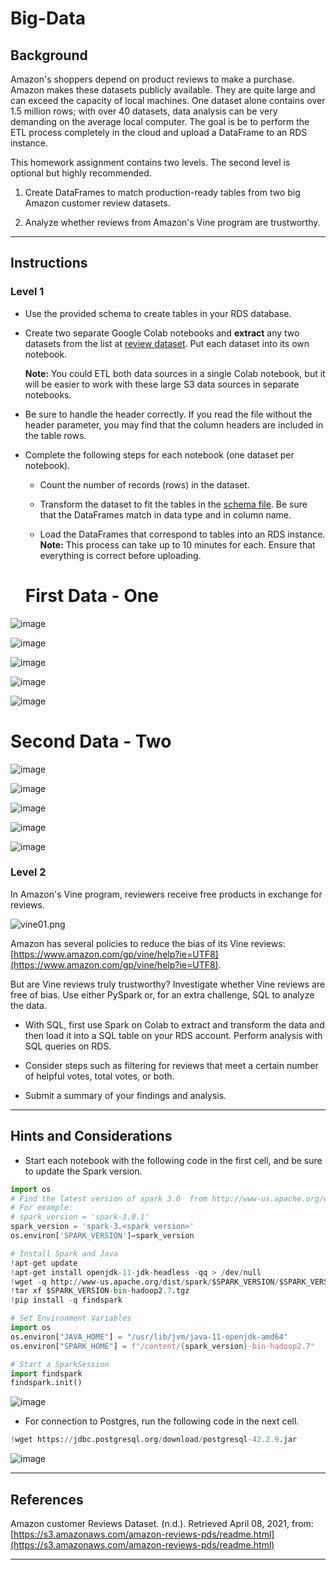 # Big-Data

## Background

Amazon's shoppers depend on product reviews to make a purchase. Amazon makes these datasets publicly available. They are quite large and can exceed the capacity of local machines. One dataset alone contains over 1.5 million rows; with over 40 datasets, data analysis can be very demanding on the average local computer. The goal is be to perform the ETL process completely in the cloud and upload a DataFrame to an RDS instance. 

This homework assignment contains two levels. The second level is optional but highly recommended.

1. Create DataFrames to match production-ready tables from two big Amazon customer review datasets.

2. Analyze whether reviews from Amazon's Vine program are trustworthy.

- - -

## Instructions

### Level 1

* Use the provided schema to create tables in your RDS database.

* Create two separate Google Colab notebooks and **extract** any two datasets from the list at [review dataset](https://s3.amazonaws.com/amazon-reviews-pds/tsv/index.txt). Put each dataset into its own notebook.

  **Note:** You could ETL both data sources in a single Colab notebook, but it will be easier to work with these large S3 data sources in separate notebooks.

* Be sure to handle the header correctly. If you read the file without the header parameter, you may find that the column headers are included in the table rows.

* Complete the following steps for each notebook (one dataset per notebook).

  * Count the number of records (rows) in the dataset.

  * Transform the dataset to fit the tables in the [schema file](../Resources/schema.sql). Be sure that the DataFrames match in data type and in column name.

  * Load the DataFrames that correspond to tables into an RDS instance. **Note:** This process can take up to 10 minutes for each. Ensure that everything is correct before uploading.
  
  # First Data - One 
![image](https://user-images.githubusercontent.com/99145651/186796767-677eb045-5a31-44b8-8099-b7280cfb02ff.png)

![image](https://user-images.githubusercontent.com/99145651/186796864-91338b85-8a7e-4c5b-8da6-53979a5c1fb9.png)

![image](https://user-images.githubusercontent.com/99145651/186796936-604e55ee-7a57-48fe-b34c-d83fab65d3fd.png)

![image](https://user-images.githubusercontent.com/99145651/186796999-232f0d56-769c-4963-82c1-6cf05b6db5a9.png)

![image](https://user-images.githubusercontent.com/99145651/186797077-1e21e54f-d78b-4e92-9b4e-09b200b208c2.png)

  # Second Data - Two 

![image](https://user-images.githubusercontent.com/99145651/187036508-828befb0-a698-4c89-acad-d86edf7c6fba.png)

![image](https://user-images.githubusercontent.com/99145651/187036701-fa93ef93-3f8c-4f61-8ad0-903c644c3772.png)

![image](https://user-images.githubusercontent.com/99145651/187036728-85050634-9104-4576-b292-dd3404ad5339.png)

![image](https://user-images.githubusercontent.com/99145651/187036752-a6e598b7-44e5-4fdb-8af9-5fb7214a0630.png)

![image](https://user-images.githubusercontent.com/99145651/187036776-505cfede-ae4c-44a8-994b-964ef5d823e9.png)


### Level 2

In Amazon's Vine program, reviewers receive free products in exchange for reviews.

  ![vine01.png](../Images/vine01.png)

Amazon has several policies to reduce the bias of its Vine reviews: [https://www.amazon.com/gp/vine/help?ie=UTF8](https://www.amazon.com/gp/vine/help?ie=UTF8).

But are Vine reviews truly trustworthy? Investigate whether Vine reviews are free of bias. Use either PySpark or, for an extra challenge, SQL to analyze the data.

* With SQL, first use Spark on Colab to extract and transform the data and then load it into a SQL table on your RDS account. Perform analysis with SQL queries on RDS.

* Consider steps such as filtering for reviews that meet a certain number of helpful votes, total votes, or both.

* Submit a summary of your findings and analysis.

- - -

## Hints and Considerations

* Start each notebook with the following code in the first cell, and be sure to update the Spark version.

```python
import os
# Find the latest version of spark 3.0  from http://www-us.apache.org/dist/spark/ and enter as the spark version
# For example:
# spark_version = 'spark-3.0.1'
spark_version = 'spark-3.<spark version>'
os.environ['SPARK_VERSION']=spark_version

# Install Spark and Java
!apt-get update
!apt-get install openjdk-11-jdk-headless -qq > /dev/null
!wget -q http://www-us.apache.org/dist/spark/$SPARK_VERSION/$SPARK_VERSION-bin-hadoop2.7.tgz
!tar xf $SPARK_VERSION-bin-hadoop2.7.tgz
!pip install -q findspark

# Set Environment Variables
import os
os.environ["JAVA_HOME"] = "/usr/lib/jvm/java-11-openjdk-amd64"
os.environ["SPARK_HOME"] = f"/content/{spark_version}-bin-hadoop2.7"

# Start a SparkSession
import findspark
findspark.init()
```
![image](https://user-images.githubusercontent.com/99145651/187036922-95622468-82bd-412e-9012-c96ad63820fc.png)


* For connection to Postgres, run the following code in the next cell.

```python
!wget https://jdbc.postgresql.org/download/postgresql-42.2.9.jar
```
![image](https://user-images.githubusercontent.com/99145651/187037003-dd6d6854-14ed-4115-95ba-49f7a8cc04d0.png)

- - -


## References

Amazon customer Reviews Dataset. (n.d.). Retrieved April 08, 2021, from: [https://s3.amazonaws.com/amazon-reviews-pds/readme.html](https://s3.amazonaws.com/amazon-reviews-pds/readme.html)

---





